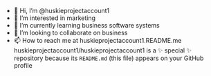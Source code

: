 - 👋 Hi, I’m @huskieprojectaccount1
- 👀 I’m interested in marketing
- 🌱 I’m currently learning business software systems
- 💞️ I’m looking to collaborate on business
- 📫 How to reach me at huskieprojectaccount1.README.me
huskieprojectaccount1/huskieprojectaccount1 is a ✨ special ✨ repository because its `README.md` (this file) appears on your GitHub profile
